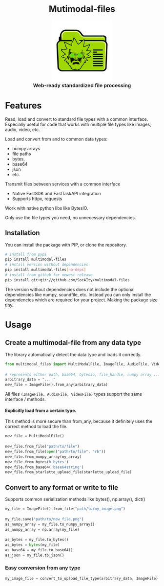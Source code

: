 
  <h1 align="center" style="margin-top:-25px">Mutimodal-files</h1>
<p align="center">
  <img align="center" src="docs/multimodal_file_icon.png" height="200" />
</p>
  <h3 align="center" style="margin-top:-10px">Web-ready standardized file processing</h3>


# Features

Read, load and convert to standard file types with a common interface.
Especially useful for code that works with multiple file types like images, audio, video, etc.

Load and convert from and to common data types:
- numpy arrays 
- file paths 
- bytes,
- base64
- json
- etc.

Transmit files between services with a common interface
- Native FastSDK and FastTaskAPI integration
- Supports httpx, requests

Work with native python libs like BytesIO.

Only use the file types you need, no unnecessary dependencies.

## Installation

You can install the package with PIP, or clone the repository.

```bash
# install from pypi
pip install multimodal-files
# install version without dependencies
pip install multimodal-files[no-deps]
# install from github for newest release
pip install git+git://github.com/SocAIty/multimodal-files
```
The version without dependencies does not include the optional dependencies like numpy, soundfile, etc. 
Instead you can only install the dependencies which are required for your project. Making the package size tiny.

# Usage

## Create a multimodal-file from any data type
The library automatically detect the data type and loads it correctly.
```python
from multimodal_files import MultiModalFile, ImageFile, AudioFile, VideoFile

# represents either path, base64, bytesio, file_handle, numpy array ...
arbitrary_data = "...."
new_file = ImageFile().from_any(arbitrary_data)
```

All files ```(ImageFile, AudioFile, VideoFile)``` types support the same interface / methods.

#### Explicitly load from a certain type.
This method is more secure than from_any, because it definitely uses the correct method to load the file.
```python
new_file = MultiModalFile()

new_file.from_file("path/to/file")
new_file.from_file(open("path/to/file", "rb"))
new_file.from_numpy_array(my_array)
new_file.from_bytes(b'bytes')
new_file.from_base64('base64string')
new_file.from_starlette_upload_file(starlette_upload_file)

```

## Convert to any format or write to file
Supports common serialization methods like bytes(), np.array(), dict()

```python
my_file = ImageFile().from_file("path/to/my_image.png")

my_file.save("path/to/new_file.png")  
as_numpy_array = my_file.to_numpy_array()
as_numpy_array = np.array(my_file)

as_bytes = my_file.to_bytes()
as_bytes = bytes(my_file)
as_base64 = my_file.to_base64()
as_json = my_file.to_json()
```

### Easy conversion from any type

```python
my_image_file = convert_to_upload_file_type(arbitrary_data, ImageFile) 
```


